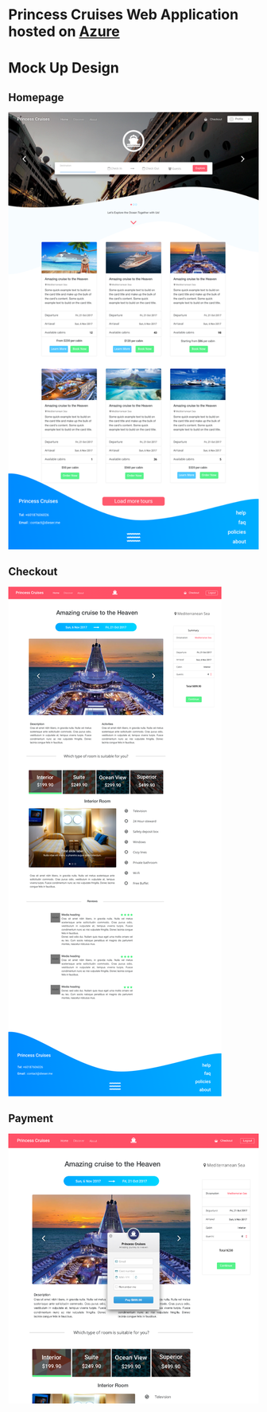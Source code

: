 # Princess Cruises Web Application hosted on [Azure](http://princesscruises.azurewebsites.net/)
# Mock Up Design

## Homepage
![Homepage](assets/images/home.png)

## Checkout
![Checkout Page](assets/images/book.png)

## Payment
![Payment Page](assets/images/pay.png)
